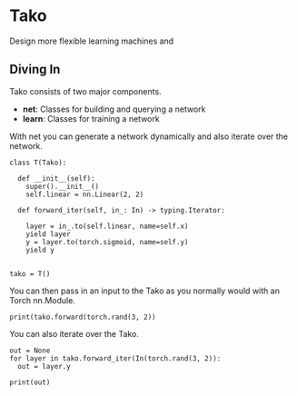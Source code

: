 # Tako

Design more flexible learning machines and 

## Diving In

Tako consists of two major components.

* **net**: Classes for building and querying a network 
* **learn**: Classes for training a network

With net you can generate a network dynamically and also iterate over the network.

```
class T(Tako):

  def __init__(self):
    super().__init__()
    self.linear = nn.Linear(2, 2)

  def forward_iter(self, in_: In) -> typing.Iterator:
    
    layer = in_.to(self.linear, name=self.x)
    yield layer
    y = layer.to(torch.sigmoid, name=self.y)
    yield y


tako = T()

```

You can then pass in an input to the Tako as you normally would with an Torch nn.Module.

```
print(tako.forward(torch.rand(3, 2))
```

You can also iterate over the Tako.

```
out = None
for layer in tako.forward_iter(In(torch.rand(3, 2)):
  out = layer.y

print(out)
```


